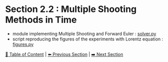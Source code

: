 # Section 2.2 : Multiple Shooting Methods in Time

- module implementing Multiple Shooting and Forward Euler : [solver.py](./solver.py)
- script reproducing the figures of the experiments with Lorentz equation : [figures.py](./figures.py)

[:book: Table of Content](../README.md) | [:arrow_left: Previous Section](../sec2.1/README.md) | [:arrow_right: Next Section](../sec2.3/README.md)